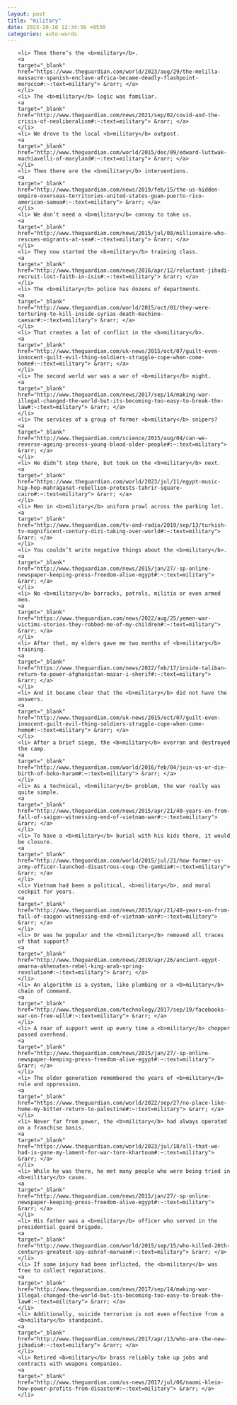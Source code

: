 ```yaml
---
layout: post
title: "military"
date: 2023-10-10 12:34:56 +0530
categories: auto-words
---
```

<ol>

    <li> Then there’s the <b>military</b>.
    <a 
    target="_blank" 
    href="https://www.theguardian.com/world/2023/aug/29/the-melilla-massacre-spanish-enclave-africa-became-deadly-flashpoint-morocco#:~:text=military"> &rarr; </a>
    </li>
    <li> The <b>military</b> logic was familiar.
    <a 
    target="_blank" 
    href="http://www.theguardian.com/news/2021/sep/02/covid-and-the-crisis-of-neoliberalism#:~:text=military"> &rarr; </a>
    </li>
    <li> We drove to the local <b>military</b> outpost.
    <a 
    target="_blank" 
    href="http://www.theguardian.com/world/2015/dec/09/edward-luttwak-machiavelli-of-maryland#:~:text=military"> &rarr; </a>
    </li>
    <li> Then there are the <b>military</b> interventions.
    <a 
    target="_blank" 
    href="http://www.theguardian.com/news/2019/feb/15/the-us-hidden-empire-overseas-territories-united-states-guam-puerto-rico-american-samoa#:~:text=military"> &rarr; </a>
    </li>
    <li> We don’t need a <b>military</b> convoy to take us.
    <a 
    target="_blank" 
    href="http://www.theguardian.com/news/2015/jul/08/millionaire-who-rescues-migrants-at-sea#:~:text=military"> &rarr; </a>
    </li>
    <li> They now started the <b>military</b> training class.
    <a 
    target="_blank" 
    href="http://www.theguardian.com/news/2016/apr/12/reluctant-jihadi-recruit-lost-faith-in-isis#:~:text=military"> &rarr; </a>
    </li>
    <li> The <b>military</b> police has dozens of departments.
    <a 
    target="_blank" 
    href="http://www.theguardian.com/world/2015/oct/01/they-were-torturing-to-kill-inside-syrias-death-machine-caesar#:~:text=military"> &rarr; </a>
    </li>
    <li> That creates a lot of conflict in the <b>military</b>.
    <a 
    target="_blank" 
    href="http://www.theguardian.com/uk-news/2015/oct/07/guilt-even-innocent-guilt-evil-thing-soldiers-struggle-cope-when-come-home#:~:text=military"> &rarr; </a>
    </li>
    <li> The second world war was a war of <b>military</b> might.
    <a 
    target="_blank" 
    href="http://www.theguardian.com/news/2017/sep/14/making-war-illegal-changed-the-world-but-its-becoming-too-easy-to-break-the-law#:~:text=military"> &rarr; </a>
    </li>
    <li> The services of a group of former <b>military</b> snipers?
    <a 
    target="_blank" 
    href="http://www.theguardian.com/science/2015/aug/04/can-we-reverse-ageing-process-young-blood-older-people#:~:text=military"> &rarr; </a>
    </li>
    <li> He didn’t stop there, but took on the <b>military</b> next.
    <a 
    target="_blank" 
    href="https://www.theguardian.com/world/2023/jul/11/egypt-music-hip-hop-mahraganat-rebellion-protests-tahrir-square-cairo#:~:text=military"> &rarr; </a>
    </li>
    <li> Men in <b>military</b> uniform prowl across the parking lot.
    <a 
    target="_blank" 
    href="http://www.theguardian.com/tv-and-radio/2019/sep/13/turkish-tv-magnificent-century-dizi-taking-over-world#:~:text=military"> &rarr; </a>
    </li>
    <li> You couldn’t write negative things about the <b>military</b>.
    <a 
    target="_blank" 
    href="http://www.theguardian.com/news/2015/jan/27/-sp-online-newspaper-keeping-press-freedom-alive-egypt#:~:text=military"> &rarr; </a>
    </li>
    <li> No <b>military</b> barracks, patrols, militia or even armed men.
    <a 
    target="_blank" 
    href="https://www.theguardian.com/news/2022/aug/25/yemen-war-victims-stories-they-robbed-me-of-my-children#:~:text=military"> &rarr; </a>
    </li>
    <li> After that, my elders gave me two months of <b>military</b> training.
    <a 
    target="_blank" 
    href="https://www.theguardian.com/news/2022/feb/17/inside-taliban-return-to-power-afghanistan-mazar-i-sherif#:~:text=military"> &rarr; </a>
    </li>
    <li> And it became clear that the <b>military</b> did not have the answers.
    <a 
    target="_blank" 
    href="http://www.theguardian.com/uk-news/2015/oct/07/guilt-even-innocent-guilt-evil-thing-soldiers-struggle-cope-when-come-home#:~:text=military"> &rarr; </a>
    </li>
    <li> After a brief siege, the <b>military</b> overran and destroyed the camp.
    <a 
    target="_blank" 
    href="http://www.theguardian.com/world/2016/feb/04/join-us-or-die-birth-of-boko-haram#:~:text=military"> &rarr; </a>
    </li>
    <li> As a technical, <b>military</b> problem, the war really was quite simple.
    <a 
    target="_blank" 
    href="http://www.theguardian.com/news/2015/apr/21/40-years-on-from-fall-of-saigon-witnessing-end-of-vietnam-war#:~:text=military"> &rarr; </a>
    </li>
    <li> To have a <b>military</b> burial with his kids there, it would be closure.
    <a 
    target="_blank" 
    href="http://www.theguardian.com/world/2015/jul/21/how-former-us-army-officer-launched-disastrous-coup-the-gambia#:~:text=military"> &rarr; </a>
    </li>
    <li> Vietnam had been a political, <b>military</b>, and moral cockpit for years.
    <a 
    target="_blank" 
    href="http://www.theguardian.com/news/2015/apr/21/40-years-on-from-fall-of-saigon-witnessing-end-of-vietnam-war#:~:text=military"> &rarr; </a>
    </li>
    <li> Or was he popular and the <b>military</b> removed all traces of that support?
    <a 
    target="_blank" 
    href="http://www.theguardian.com/news/2019/apr/26/ancient-egypt-amarna-akhenaten-rebel-king-arab-spring-revolution#:~:text=military"> &rarr; </a>
    </li>
    <li> An algorithm is a system, like plumbing or a <b>military</b> chain of command.
    <a 
    target="_blank" 
    href="http://www.theguardian.com/technology/2017/sep/19/facebooks-war-on-free-will#:~:text=military"> &rarr; </a>
    </li>
    <li> A roar of support went up every time a <b>military</b> chopper passed overhead.
    <a 
    target="_blank" 
    href="http://www.theguardian.com/news/2015/jan/27/-sp-online-newspaper-keeping-press-freedom-alive-egypt#:~:text=military"> &rarr; </a>
    </li>
    <li> The older generation remembered the years of <b>military</b> rule and oppression.
    <a 
    target="_blank" 
    href="https://www.theguardian.com/world/2022/sep/27/no-place-like-home-my-bitter-return-to-palestine#:~:text=military"> &rarr; </a>
    </li>
    <li> Never far from power, the <b>military</b> had always operated on a franchise basis.
    <a 
    target="_blank" 
    href="https://www.theguardian.com/world/2023/jul/18/all-that-we-had-is-gone-my-lament-for-war-torn-khartoum#:~:text=military"> &rarr; </a>
    </li>
    <li> While he was there, he met many people who were being tried in <b>military</b> cases.
    <a 
    target="_blank" 
    href="http://www.theguardian.com/news/2015/jan/27/-sp-online-newspaper-keeping-press-freedom-alive-egypt#:~:text=military"> &rarr; </a>
    </li>
    <li> His father was a <b>military</b> officer who served in the presidential guard brigade.
    <a 
    target="_blank" 
    href="http://www.theguardian.com/world/2015/sep/15/who-killed-20th-centurys-greatest-spy-ashraf-marwan#:~:text=military"> &rarr; </a>
    </li>
    <li> If some injury had been inflicted, the <b>military</b> was free to collect reparations.
    <a 
    target="_blank" 
    href="http://www.theguardian.com/news/2017/sep/14/making-war-illegal-changed-the-world-but-its-becoming-too-easy-to-break-the-law#:~:text=military"> &rarr; </a>
    </li>
    <li> Additionally, suicide terrorism is not even effective from a <b>military</b> standpoint.
    <a 
    target="_blank" 
    href="http://www.theguardian.com/news/2017/apr/13/who-are-the-new-jihadis#:~:text=military"> &rarr; </a>
    </li>
    <li> Retired <b>military</b> brass reliably take up jobs and contracts with weapons companies.
    <a 
    target="_blank" 
    href="http://www.theguardian.com/us-news/2017/jul/06/naomi-klein-how-power-profits-from-disaster#:~:text=military"> &rarr; </a>
    </li>